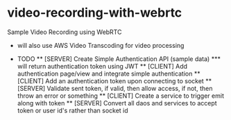 # video-recording-with-webrtc
Sample Video Recording using WebRTC
 - will also use AWS Video Transcoding for video processing

* TODO 
** [SERVER] Create Simple Authentication API (sample data)
*** will return authentication token using JWT
** [CLIENT] Add authentication page/view and integrate simple authentication
** [CLIENT] Add an authentication token upon connecting to socket
** [SERVER] Validate sent token, if valid, then allow access, if not, then throw an error or something
** [CLIENT] Create a service to trigger emit along with token
** [SERVER] Convert all daos and services to accept token or user id's rather than socket id